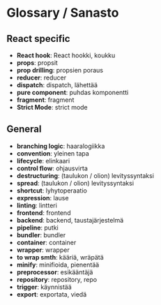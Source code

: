 # Glossary / Sanasto

## React specific

- **React hook**: React hookki, koukku
- **props**: propsit
- **prop drilling**: propsien poraus
- **reducer**: reducer
- **dispatch**: dispatch, lähettää
- **pure component**: puhdas komponentti
- **fragment**: fragment
- **Strict Mode**: strict mode

## General

- **branching logic**: haaralogiikka
- **convention**: yleinen tapa
- **lifecycle**: elinkaari
- **control flow**: ohjausvirta
- **destructuring**: (taulukon / olion) levityssyntaksi
- **spread**: (taulukon / olion) levityssyntaksi
- **shortcut**: lyhytoperaatio
- **expression**: lause
- **linting**: lintteri
- **frontend**: frontend
- **backend**: backend, taustajärjestelmä
- **pipeline**: putki
- **bundler**: bundler
- **container**: container
- **wrapper**: wrapper
- **to wrap smth**: kääriä, wräpätä
- **minify**: minifioida, pienentää
- **preprocessor**: esikääntäjä
- **repository**: repository, repo
- **trigger**: käynnistää
- **export**: exportata, viedä
- **import**: importata, tuoda
- **build tool**: käännöstyökalu
- **setter function**: setter funktio. (Asetin kuulostaa tyhmältä)
- **hover**: (as in a user hovering over a button): hoverointi. (Leijuminen ei ehkä ole kovin itsestäänselvää mitä sillä tarkoitetaan.)
- **focus**: (as in a user focusing over a button): kohdenna
- **framework**: ohjelmistokehys
- **codebase**: koodipohja
- **property**: en keksinyt järkevää suomennosta, property
- **scope**: käyttöalue
- **bubbles**: kuplii (bublling in JavaScript)
- **capture**: nappaus (capture in JavaScript)
